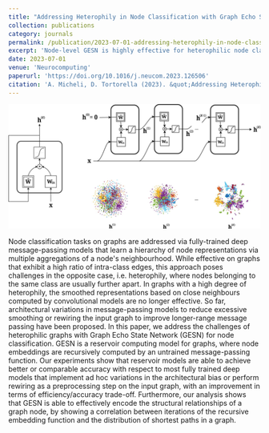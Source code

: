 ```yaml
---
title: "Addressing Heterophily in Node Classification with Graph Echo State Networks"
collection: publications
category: journals
permalink: /publication/2023-07-01-addressing-heterophily-in-node-classification
excerpt: 'Node-level GESN is highly effective for heterophilic node classification tasks, while also being efficient and resilient to over-smoothing.'
date: 2023-07-01
venue: 'Neurocomputing'
paperurl: 'https://doi.org/10.1016/j.neucom.2023.126506'
citation: 'A. Micheli, D. Tortorella (2023). &quot;Addressing Heterophily in Node Classification with Graph Echo State Networks.&quot; <i>Neurocomputing</i>, vol. 550, 126506.'
---
```


![Graphical abstract](/images/2023-07-01-addressing-heterophily-in-node-classification.jpg)

Node classification tasks on graphs are addressed via fully-trained deep message-passing models that learn a hierarchy of node representations via multiple aggregations of a node's neighbourhood. While effective on graphs that exhibit a high ratio of intra-class edges, this approach poses challenges in the opposite case, i.e. heterophily, where nodes belonging to the same class are usually further apart. In graphs with a high degree of heterophily, the smoothed representations based on close neighbours computed by convolutional models are no longer effective. So far, architectural variations in message-passing models to reduce excessive smoothing or rewiring the input graph to improve longer-range message passing have been proposed. In this paper, we address the challenges of heterophilic graphs with Graph Echo State Network (GESN) for node classification. GESN is a reservoir computing model for graphs, where node embeddings are recursively computed by an untrained message-passing function. Our experiments show that reservoir models are able to achieve better or comparable accuracy with respect to most fully trained deep models that implement ad hoc variations in the architectural bias or perform rewiring as a preprocessing step on the input graph, with an improvement in terms of efficiency/accuracy trade-off. Furthermore, our analysis shows that GESN is able to effectively encode the structural relationships of a graph node, by showing a correlation between iterations of the recursive embedding function and the distribution of shortest paths in a graph.